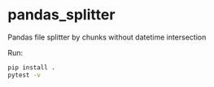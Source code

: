 # pandas_splitter
Pandas file splitter by chunks without datetime intersection

Run:
```bash
pip install .
pytest -v
```
